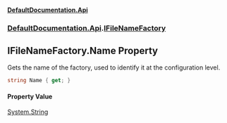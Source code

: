 #### [DefaultDocumentation.Api](index.md 'index')
### [DefaultDocumentation.Api](index.md#DefaultDocumentation.Api 'DefaultDocumentation.Api').[IFileNameFactory](IFileNameFactory.md 'DefaultDocumentation.Api.IFileNameFactory')

## IFileNameFactory.Name Property

Gets the name of the factory, used to identify it at the configuration level.

```csharp
string Name { get; }
```

#### Property Value
[System.String](https_//docs.microsoft.com/en-us/dotnet/api/System.String 'System.String')